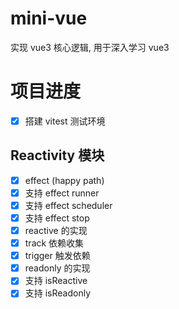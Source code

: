 # mini-vue

实现 vue3 核心逻辑, 用于深入学习 vue3

# 项目进度

- [x] 搭建 vitest 测试环境

## Reactivity 模块

- [x] effect (happy path)
- [x] 支持 effect runner
- [x] 支持 effect scheduler
- [x] 支持 effect stop
- [x] reactive 的实现
- [x] track 依赖收集
- [x] trigger 触发依赖
- [x] readonly 的实现
- [x] 支持 isReactive
- [x] 支持 isReadonly
